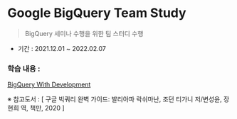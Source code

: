 # Google BigQuery Team Study
>BigQuery 세미나 수행을 위한 팀 스터디 수행

* 기간 : 2021.12.01 ~ 2022.02.07

### 학습 내용 :
[BigQuery With Development](https://github.com/jbbang-dev/bigquery_study/blob/master/ch05/%EB%B9%85%EC%BF%BC%EB%A6%AC%EB%A5%BC%20%ED%99%9C%EC%9A%A9%ED%95%9C%20%EA%B0%9C%EB%B0%9C.md)


※ 참고도서 : [ 구글 빅쿼리 완벽 가이드: 발리아파 락쉬마난, 조던 티가니 저/변성윤, 장현희 역, 책만, 2020 ]
